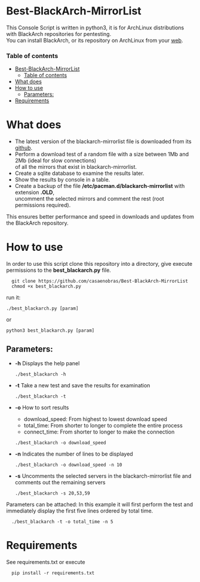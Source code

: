 # Best-BlackArch-MirrorList

This Console Script is written in python3, it is for ArchLinux distributions with BlackArch repositories for pentesting.  
You can install BlackArch, or its repository on ArchLinux from your [web](https://www.blackarch.org/).

### Table of contents
- [Best-BlackArch-MirrorList](#best-blackarch-mirrorlist)
    - [Table of contents](#table-of-contents)
- [What does](#what-does)
- [How to use](#how-to-use)
  - [Parameters:](#parameters)
- [Requirements](#requirements)


# What does

+ The latest version of the blackarch-mirrorlist file is downloaded from its [github](https://github.com/BlackArch/blackarch-site/blob/master/blackarch-mirrorlist).
+ Perform a download test of a random file with a size between 1Mb and 2Mb (ideal for slow connections)  
  of all the mirrors that exist in blackarch-mirrorlist.
+ Create a sqlite database to examine the results later.
+ Show the results by console in a table.
+ Create a backup of the file **/etc/pacman.d/blackarch-mirrorlist** with extension **.OLD**,  
  uncomment the selected mirrors and comment the rest (root permissions required).

This ensures better performance and speed in downloads and updates from the BlackArch repository.

# How to use

In order to use this script clone this repository into a directory, give execute permissions to the **best_blackarch.py** file.
~~~
  git clone https://github.com/casaenobras/Best-BlackArch-MirrorList
  chmod +x best_blackarch.py
~~~
run it:  
~~~
./best_blackarch.py [param]
~~~  
or  
~~~
python3 best_blackarch.py [param]
~~~  

## Parameters:

+ **-h**     Displays the help panel

  ~~~
  ./best_blackarch -h
  ~~~
+ **-t**     Take a new test and save the results for examination

  ~~~
  ./best_blackarch -t
  ~~~
+ **-o**     How to sort results
    + download_speed: From highest to lowest download speed
    + total_time: From shorter to longer to complete the entire process
    + connect_time: From shorter to longer to make the connection
  
  ~~~
  ./best_blackarch -o download_speed
  ~~~
+ **-n**     Indicates the number of lines to be displayed

  ~~~
  ./best_blackarch -o download_speed -n 10
  ~~~
+ **-s**     Uncomments the selected servers in the blackarch-mirrorlist file and comments out the remaining servers

  ~~~
  ./best_blackarch -s 20,53,59
  ~~~

Parameters can be attached:
In this example it will first perform the test and immediately display the first five lines ordered by total time.

~~~
  ./best_blackarch -t -o total_time -n 5
~~~

# Requirements

See requirements.txt or execute

~~~
  pip install -r requirements.txt
~~~